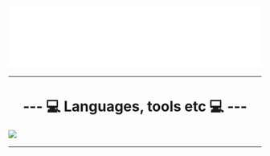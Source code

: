 <img src="terminal.svg" alt="Typing SVG" /></a>

---

<p align="center">
  <h1 align="center">--- 💻 Languages, tools etc 💻 ---</h1>
  <a href="https://skillicons.dev">
    <img src="https://skillicons.dev/icons?i=java,javascript,php,cpp,linux,angular,git,github,md,mysql,nodejs,symfony,postman,raspberrypi,spring,svelte,visualstudio,androidstudio,eclipse,figma,idea,html,git,docker,flutter" />
  </a>
</p>

---

